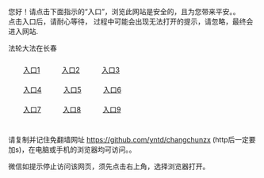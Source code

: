 您好！请点击下面指示的“入口”，浏览此网站是安全的，且为您带来平安。。 <br/>
点击入口后，请耐心等待， 过程中可能会出现无法打开的提示，请忽略，最终会进入网站. </br>

法轮大法在长春<br/>
<div style="padding:10px"><a style="margin:20px" target="_blank" href="https://d1unm14nfmem1j.cloudfront.net/2Qpsp?oxvnz" id="ccLink1" rel="nofollow">入口1</a> <a target="_blank" style="margin:20px" href="https://d2yyugn1z9o28s.cloudfront.net/2Qpsp?zsnmfxm" id="ccLink2" rel="nofollow">入口2</a> <a style="margin:20px" target="_blank" href="https://d3hwd4d3q5psd3.cloudfront.net/2Qpsp?guczcyzd" id="ccLink3" rel="nofollow">入口3</a></div>

<div style="padding:10px" ><a style="margin:20px" target="_blank" href="https://d1unm14nfmem1j.cloudfront.net/2Qpsp?oxvnz" id="ccLink4" rel="nofollow">入口4</a> <a style="margin:20px" href="https://d2yyugn1z9o28s.cloudfront.net/2Qpsp?zsnmfxm" target="_blank" id="ccLink5" rel="nofollow">入口5</a> <a style="margin:20px" href="https://d3hwd4d3q5psd3.cloudfront.net/2Qpsp?guczcyzd" target="_blank" id="ccLink6" rel="nofollow">入口6</a></div>

<div style="padding:10px"><a style="margin:20px" target="_blank" href="https://d1unm14nfmem1j.cloudfront.net/2Qpsp?oxvnz" id="ccLink7" rel="nofollow">入口7</a> <a style="margin:20px" href="https://d2yyugn1z9o28s.cloudfront.net/2Qpsp?zsnmfxm" target="_blank" id="ccLink8" rel="nofollow">入口8</a> <a style="margin:20px" target="_blank" href="https://d3hwd4d3q5psd3.cloudfront.net/2Qpsp?guczcyzd" id="ccLink9" rel="nofollow">入口9</a></div>

<br/>



请复制并记住免翻墙网址 https://github.com/yntd/changchunzx (http后一定要加s)，在电脑或手机的浏览器均可访问。。<br/>

微信如提示停止访问该网页，须先点击右上角，选择浏览器打开。
